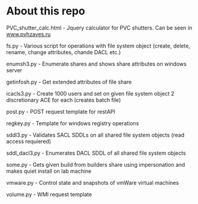 <h1>About this repo</h1>

PVC_shutter_calc.html - Jquery calculator for PVC shutters. Can be seen in www.pvhzaves.ru

fs.py - Various script for operations with file system object (create, delete, rename, change attributes, chande DACL etc.) 

enumsh3.py - Enumerate shares and shows share attributes on windows server

getinfosh.py - Get extended attributes of file share

icacls3.py - Create 1000 users and set on given file system object 2 discretionary ACE for each (creates batch file)

post.py - POST request template for restAPI

regkey.py - Template for windows registry operations

sddl3.py - Validates SACL SDDLs on all shared file system objects (read access requiered)

sddl_dacl3.py - Enumerates DACL SDDL of all shared file system objects

some.py - Gets given build from builders share using impersonation and makes quiet install on lab machine

vmware.py - Control state and snapshots of vmWare virtual machines

volume.py - WMI request template

